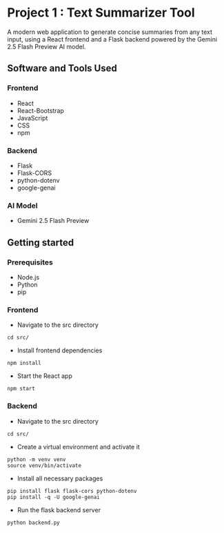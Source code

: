 # Project 1 : Text Summarizer Tool

A modern web application to generate concise summaries from any text input, using a React frontend and a Flask backend powered by the Gemini 2.5 Flash Preview AI model.

## Software and Tools Used

### Frontend
- React
- React-Bootstrap
- JavaScript
- CSS
- npm

### Backend
- Flask
- Flask-CORS
- python-dotenv
- google-genai

### AI Model
- Gemini 2.5 Flash Preview

## Getting started

### Prerequisites
- Node.js
- Python
- pip

### Frontend

- Navigate to the src directory

```cd src/```

- Install frontend dependencies

```npm install```

- Start the React app

```npm start```

### Backend

- Navigate to the src directory

```cd src/```

- Create a virtual environment and activate it

```python -m venv venv```\
```source venv/bin/activate```

- Install all necessary packages

```pip install flask flask-cors python-dotenv```\
```pip install -q -U google-genai```

- Run the flask backend server

```python backend.py```

